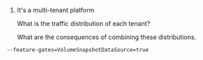 1. It's a multi-tenant platform 

   What is the traffic distribution of each tenant?

   What are the consequences of combining these distributions.







```
--feature-gates=VolumeSnapshotDataSource=true
```